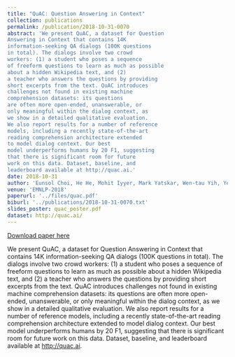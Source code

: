 ```yaml
---
title: "QuAC: Question Answering in Context"
collection: publications
permalink: /publication/2018-10-31-0070
abstract: 'We present QuAC, a dataset for Question
Answering in Context that contains 14K
information-seeking QA dialogs (100K questions
in total). The dialogs involve two crowd
workers: (1) a student who poses a sequence
of freeform questions to learn as much as possible
about a hidden Wikipedia text, and (2)
a teacher who answers the questions by providing
short excerpts from the text. QuAC introduces
challenges not found in existing machine
comprehension datasets: its questions
are often more open-ended, unanswerable, or
only meaningful within the dialog context, as
we show in a detailed qualitative evaluation.
We also report results for a number of reference
models, including a recently state-of-the-art
reading comprehension architecture extended
to model dialog context. Our best
model underperforms humans by 20 F1, suggesting
that there is significant room for future
work on this data. Dataset, baseline, and
leaderboard available at http://quac.ai.'
date: 2018-10-31
author: 'Eunsol Choi, He He, Mohit Iyyer, Mark Yatskar, Wen-tau Yih, Yejin Choi, Percy Liang and Luke Zettlemoyer'
venue: 'EMNLP-2018'
paperurl: '../files/quac.pdf'
biburl: '../publications/2018-10-31-0070.txt'
slides_poster: quac_poster.pdf
dataset: http://quac.ai/
---
```


<a href='../files/quac.pdf'>Download paper here</a>

We present QuAC, a dataset for Question
Answering in Context that contains 14K
information-seeking QA dialogs (100K questions
in total). The dialogs involve two crowd
workers: (1) a student who poses a sequence
of freeform questions to learn as much as possible
about a hidden Wikipedia text, and (2)
a teacher who answers the questions by providing
short excerpts from the text. QuAC introduces
challenges not found in existing machine
comprehension datasets: its questions
are often more open-ended, unanswerable, or
only meaningful within the dialog context, as
we show in a detailed qualitative evaluation.
We also report results for a number of reference
models, including a recently state-of-the-art
reading comprehension architecture extended
to model dialog context. Our best
model underperforms humans by 20 F1, suggesting
that there is significant room for future
work on this data. Dataset, baseline, and
leaderboard available at http://quac.ai.
